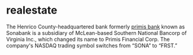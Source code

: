 # realestate
The Henrico County-headquartered bank formerly [primis bank](https://theintermediary.co.uk/2022/01/expat-buy-to-let-queries-surged-in-q4-primis/) known as Sonabank is a subsidiary of McLean-based Southern National Bancorp of Virginia Inc., which changed its name to Primis Financial Corp. The company's NASDAQ trading symbol switches from “SONA” to “FRST.”
